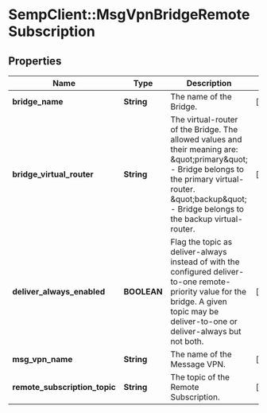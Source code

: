 # SempClient::MsgVpnBridgeRemoteSubscription

## Properties
Name | Type | Description | Notes
------------ | ------------- | ------------- | -------------
**bridge_name** | **String** | The name of the Bridge. | [optional] 
**bridge_virtual_router** | **String** | The virtual-router of the Bridge. The allowed values and their meaning are:      \&quot;primary\&quot; - Bridge belongs to the primary virtual-router.     \&quot;backup\&quot; - Bridge belongs to the backup virtual-router.  | [optional] 
**deliver_always_enabled** | **BOOLEAN** | Flag the topic as deliver-always instead of with the configured deliver-to-one remote-priority value for the bridge. A given topic may be deliver-to-one or deliver-always but not both. | [optional] 
**msg_vpn_name** | **String** | The name of the Message VPN. | [optional] 
**remote_subscription_topic** | **String** | The topic of the Remote Subscription. | [optional] 


